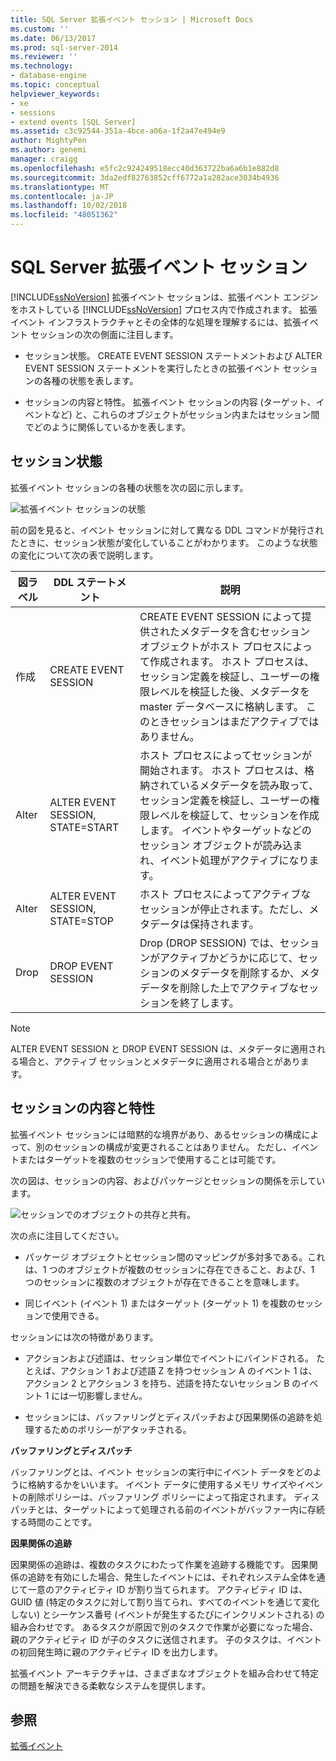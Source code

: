 ```yaml
---
title: SQL Server 拡張イベント セッション | Microsoft Docs
ms.custom: ''
ms.date: 06/13/2017
ms.prod: sql-server-2014
ms.reviewer: ''
ms.technology:
- database-engine
ms.topic: conceptual
helpviewer_keywords:
- xe
- sessions
- extend events [SQL Server]
ms.assetid: c3c92544-351a-4bce-a06a-1f2a47e494e9
author: MightyPen
ms.author: genemi
manager: craigg
ms.openlocfilehash: e5fc2c924249518ecc40d363722ba6a6b1e882d8
ms.sourcegitcommit: 3da2edf82763852cff6772a1a282ace3034b4936
ms.translationtype: MT
ms.contentlocale: ja-JP
ms.lasthandoff: 10/02/2018
ms.locfileid: "48051362"
---
```

# <a name="sql-server-extended-events-sessions"></a>SQL Server 拡張イベント セッション
  [!INCLUDE[ssNoVersion](../../../includes/ssnoversion-md.md)] 拡張イベント セッションは、拡張イベント エンジンをホストしている [!INCLUDE[ssNoVersion](../../../includes/ssnoversion-md.md)] プロセス内で作成されます。 拡張イベント インフラストラクチャとその全体的な処理を理解するには、拡張イベント セッションの次の側面に注目します。  
  
-   セッション状態。 CREATE EVENT SESSION ステートメントおよび ALTER EVENT SESSION ステートメントを実行したときの拡張イベント セッションの各種の状態を表します。  
  
-   セッションの内容と特性。 拡張イベント セッションの内容 (ターゲット、イベントなど) と、これらのオブジェクトがセッション内またはセッション間でどのように関係しているかを表します。  
  
## <a name="session-states"></a>セッション状態  
 拡張イベント セッションの各種の状態を次の図に示します。  
  
 ![拡張イベント セッションの状態](../../database-engine/media/xesessionstate.gif "拡張イベント セッションの状態")  
  
 前の図を見ると、イベント セッションに対して異なる DDL コマンドが発行されたときに、セッション状態が変化していることがわかります。 このような状態の変化について次の表で説明します。  
  
|図ラベル|DDL ステートメント|説明|  
|------------------------|-------------------|-----------------|  
|作成|CREATE EVENT SESSION|CREATE EVENT SESSION によって提供されたメタデータを含むセッション オブジェクトがホスト プロセスによって作成されます。 ホスト プロセスは、セッション定義を検証し、ユーザーの権限レベルを検証した後、メタデータを master データベースに格納します。 このときセッションはまだアクティブではありません。|  
|Alter|ALTER EVENT SESSION, STATE=START|ホスト プロセスによってセッションが開始されます。 ホスト プロセスは、格納されているメタデータを読み取って、セッション定義を検証し、ユーザーの権限レベルを検証して、セッションを作成します。 イベントやターゲットなどのセッション オブジェクトが読み込まれ、イベント処理がアクティブになります。|  
|Alter|ALTER EVENT SESSION, STATE=STOP|ホスト プロセスによってアクティブなセッションが停止されます。ただし、メタデータは保持されます。|  
|Drop|DROP EVENT SESSION|Drop (DROP SESSION) では、セッションがアクティブかどうかに応じて、セッションのメタデータを削除するか、メタデータを削除した上でアクティブなセッションを終了します。|  
  
> [!NOTE]  
>  ALTER EVENT SESSION と DROP EVENT SESSION は、メタデータに適用される場合と、アクティブ セッションとメタデータに適用される場合とがあります。  
  
## <a name="session-content-and-characteristics"></a>セッションの内容と特性  
 拡張イベント セッションには暗黙的な境界があり、あるセッションの構成によって、別のセッションの構成が変更されることはありません。 ただし、イベントまたはターゲットを複数のセッションで使用することは可能です。  
  
 次の図は、セッションの内容、およびパッケージとセッションの関係を示しています。  
  
 ![セッションでのオブジェクトの共存と共有。](../../database-engine/media/xesessions.gif "セッションでのオブジェクトの共存と共有。")  
  
 次の点に注目してください。  
  
-   パッケージ オブジェクトとセッション間のマッピングが多対多である。これは、1 つのオブジェクトが複数のセッションに存在できること、および、1 つのセッションに複数のオブジェクトが存在できることを意味します。  
  
-   同じイベント (イベント 1) またはターゲット (ターゲット 1) を複数のセッションで使用できる。  
  
 セッションには次の特徴があります。  
  
-   アクションおよび述語は、セッション単位でイベントにバインドされる。 たとえば、アクション 1 および述語 Z を持つセッション A のイベント 1 は、アクション 2 とアクション 3 を持ち、述語を持たないセッション B のイベント 1 には一切影響しません。  
  
-   セッションには、バッファリングとディスパッチおよび因果関係の追跡を処理するためのポリシーがアタッチされる。  
  
 **バッファリングとディスパッチ**  
  
 バッファリングとは、イベント セッションの実行中にイベント データをどのように格納するかをいいます。  イベント データに使用するメモリ サイズやイベントの削除ポリシーは、バッファリング ポリシーによって指定されます。 ディスパッチとは、ターゲットによって処理される前のイベントがバッファー内に存続する時間のことです。  
  
 **因果関係の追跡**  
  
 因果関係の追跡は、複数のタスクにわたって作業を追跡する機能です。 因果関係の追跡を有効にした場合、発生したイベントには、それぞれシステム全体を通じて一意のアクティビティ ID が割り当てられます。 アクティビティ ID は、GUID 値 (特定のタスクに対して割り当てられ、すべてのイベントを通じて変化しない) とシーケンス番号 (イベントが発生するたびにインクリメントされる) の組み合わせです。 あるタスクが原因で別のタスクで作業が必要になった場合、親のアクティビティ ID が子のタスクに送信されます。 子のタスクは、イベントの初回発生時に親のアクティビティ ID を出力します。  
  
 拡張イベント アーキテクチャは、さまざまなオブジェクトを組み合わせて特定の問題を解決できる柔軟なシステムを提供します。  
  
## <a name="see-also"></a>参照  
 [拡張イベント](extended-events.md)  
  
  
